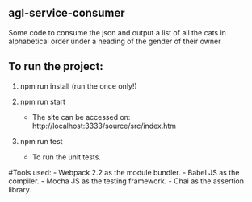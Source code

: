 ## agl-service-consumer
Some code to consume the json and output a list of all the cats in alphabetical order under a heading of the gender of their owner

## To run the project:

1. npm run install (run the once only!)

2. npm run start
	- The site can be accessed on: http://localhost:3333/source/src/index.htm

3. npm run test 
	- To run the unit tests.
	
#Tools used:
	 - Webpack 2.2 as the module bundler.
	 - Babel JS as the compiler.
	 - Mocha JS as the testing framework.
	 - Chai as the assertion library.
